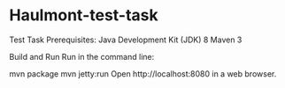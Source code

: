 # Haulmont-test-task

Test Task
Prerequisites:
  Java Development Kit (JDK) 8
  Maven 3

Build and Run
Run in the command line:

mvn package
mvn jetty:run
Open http://localhost:8080 in a web browser.
